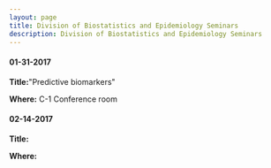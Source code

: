```yaml
---
layout: page
title: Division of Biostatistics and Epidemiology Seminars
description: Division of Biostatistics and Epidemiology Seminars
---
```

#### 01-31-2017

**Title:**"Predictive biomarkers"

**Where:** C-1 Conference room  



#### 02-14-2017

**Title:**

**Where:**
